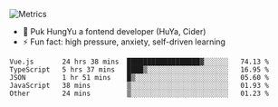 ![Metrics](https://metrics.lecoq.io/trojan0523)


 - 🔭 Puk HungYu a fontend developer (HuYa, Cider)
 - ⚡ Fun fact: high pressure, anxiety, self-driven learning 

 <!--START_SECTION:waka-->

```text
Vue.js       24 hrs 38 mins  ██████████████████▓░░░░░░   74.13 %
TypeScript   5 hrs 37 mins   ████▒░░░░░░░░░░░░░░░░░░░░   16.95 %
JSON         1 hr 51 mins    █▒░░░░░░░░░░░░░░░░░░░░░░░   05.60 %
JavaScript   38 mins         ▒░░░░░░░░░░░░░░░░░░░░░░░░   01.93 %
Other        24 mins         ▒░░░░░░░░░░░░░░░░░░░░░░░░   01.23 %
```

<!--END_SECTION:waka-->

 
<!--
**Trojan0523/Trojan0523** is a ✨ _special_ ✨ repository because its `README.md` (this file) appears on your GitHub profile.

Here are some ideas to get you started:

- 👯 looking to collaborate on where? i don`t know
- 🤔 I’m looking for help with ...
- 💬 Ask me about ...
- 📫 How to reach me: ...
- 😄 Pronouns: ...
- ⚡ Fun fact: ...
![](https://komarev.com/ghpvc/?username=trojan0523)
<img align="left" width="350px" height="180px" src="https://github-readme-stats.vercel.app/api?username=trojan0523&show_icons=true&icon_color=199861&count_private=true" />
<img width="350px" height="165px" alt="Most Used Lang" src="https://github-readme-stats.vercel.app/api/top-langs/?username=trojan0523&layout=compact" />

### Hi there 👋   ![](https://komarev.com/ghpvc/?username=trojan0523&color=ff69b4&label=PV+Since+2020-1-1)

-->
